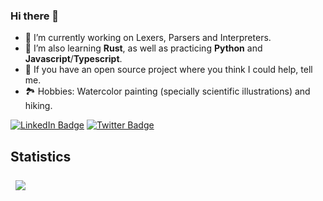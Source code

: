 ### Hi there 👋

- 🔭 I’m currently working on Lexers, Parsers and Interpreters.
- 🌱 I’m also learning **Rust**, as well as practicing **Python** and **Javascript**/**Typescript**.
- 👯 If you have an open source project where you think I could help, tell me.
- 🏞 Hobbies: Watercolor painting (specially scientific illustrations) and hiking.


[![LinkedIn Badge](https://img.shields.io/badge/LinkedIn-Profile-informational?style=flat&logo=linkedin&logoColor=white&color=0D76A8)](https://www.linkedin.com/in/nunobarreto/)
[![Twitter Badge](https://img.shields.io/badge/Twitter-Profile-informational?style=flat&logo=twitter&logoColor=white&color=1CA2F1)](https://twitter.com/nbarr)

## Statistics

<a href="https://github.com/washimimizuku">
  <img align="center" style="margin:0.5rem" src="https://github-readme-stats.vercel.app/api/top-langs/?username=washimimizuku&layout=compact&langs_count=10&hide=CSS,SCSS,HTML,EJS,Twig,Jinja,Smarty,Handlebars,Hack&title_color=f3b745&text_color=fff&icon_color=f3b745&bg_color=14171A" />
</a>
